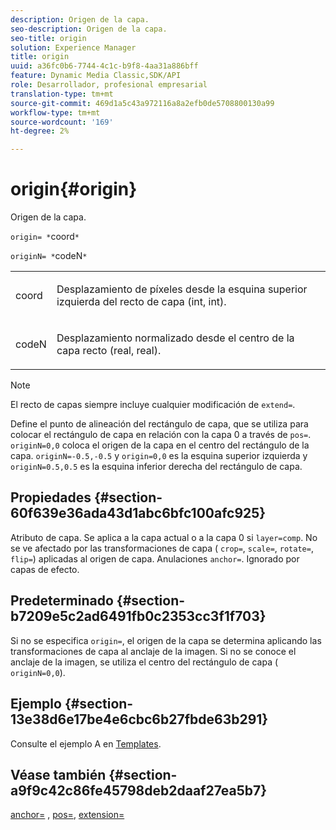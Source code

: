 ```yaml
---
description: Origen de la capa.
seo-description: Origen de la capa.
seo-title: origin
solution: Experience Manager
title: origin
uuid: a36fc0b6-7744-4c1c-b9f8-4aa31a886bff
feature: Dynamic Media Classic,SDK/API
role: Desarrollador, profesional empresarial
translation-type: tm+mt
source-git-commit: 469d1a5c43a972116a8a2efb0de5708800130a99
workflow-type: tm+mt
source-wordcount: '169'
ht-degree: 2%

---
```



# origin{#origin}

Origen de la capa.

`origin= *`coord`*`

`originN= *`codeN`*`

<table id="simpletable_A270FD92B1E841FE81F5AB300351FE01"> 
 <tr class="strow"> 
  <td class="stentry"> <p><span class="varname"> coord</span> </p></td> 
  <td class="stentry"> <p>Desplazamiento de píxeles desde la esquina superior izquierda del recto de capa (int, int). </p></td> 
 </tr> 
 <tr class="strow"> 
  <td class="stentry"> <p><span class="varname"> codeN</span> </p></td> 
  <td class="stentry"> <p>Desplazamiento normalizado desde el centro de la capa recto (real, real). </p></td> 
 </tr> 
</table>

>[!NOTE]
>
>El recto de capas siempre incluye cualquier modificación de `extend=`.

Define el punto de alineación del rectángulo de capa, que se utiliza para colocar el rectángulo de capa en relación con la capa 0 a través de `pos=`. `originN=0,0` coloca el origen de la capa en el centro del rectángulo de la capa. `originN=-0.5,-0.5` y  `origin=0,0` es la esquina superior izquierda y  `originN=0.5,0.5` es la esquina inferior derecha del rectángulo de capa.

## Propiedades {#section-60f639e36ada43d1abc6bfc100afc925}

Atributo de capa. Se aplica a la capa actual o a la capa 0 si `layer=comp`. No se ve afectado por las transformaciones de capa ( `crop=`, `scale=`, `rotate=`, `flip=`) aplicadas al origen de capa. Anulaciones `anchor=`. Ignorado por capas de efecto.

## Predeterminado {#section-b7209e5c2ad6491fb0c2353cc3f1f703}

Si no se especifica `origin=`, el origen de la capa se determina aplicando las transformaciones de capa al anclaje de la imagen. Si no se conoce el anclaje de la imagen, se utiliza el centro del rectángulo de capa ( `originN=0,0`).

## Ejemplo {#section-13e38d6e17be4e6cbc6b27fbde63b291}

Consulte el ejemplo A en [Templates](../../../../../is-api/http-ref/image-serving-api-ref/c-http-protocol-reference/c-templates/c-templates.md#concept-3cd2d2adae0e41b2979b9640244d4d3e).

## Véase también {#section-a9f9c42c86fe45798deb2daaf27ea5b7}

[anchor=](../../../../../is-api/http-ref/image-serving-api-ref/c-http-protocol-reference/c-command-reference/r-anchor.md#reference-6661e548ab284b82828d8d94c8ddeb7c) ,  [pos=](../../../../../is-api/http-ref/image-serving-api-ref/c-http-protocol-reference/c-command-reference/r-pos.md#reference-65de948f4b404f1182b22119ca332143),  [extension=](../../../../../is-api/http-ref/image-serving-api-ref/c-http-protocol-reference/c-command-reference/r-extend.md#reference-7e9156beb285459d830e2d56782a74ac)
